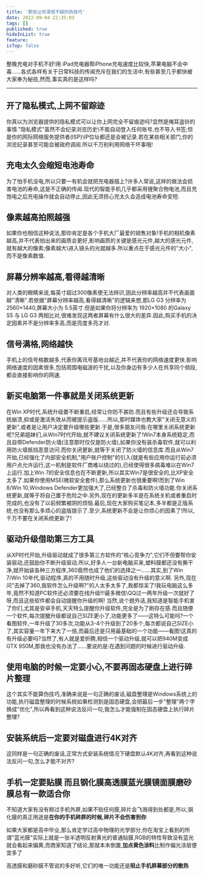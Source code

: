 ```yaml
---
title: '那些让你深信不疑的伪技巧'
date: 2022-09-04 22:35:03
tags: []
published: true
hideInList: true
feature: 
isTop: false
---
```

整晚充电对手机不好!用 iPad充电器帮iPhone充电速度比较快,苹果电脑不会中毒……各式各样有关于日常科技的传闻充斥在我们的生活中,有些甚至几乎都快被大家奉为秘技,然而,事实真的是这样吗?

----

## 开了隐私模式,上网不留踪迹

  你真以为浏览器提供的隐私模式可以让你上网完全不留痕迹吗?显然是掩耳盗铃的事情."隐私模式"虽然不会纪录浏览历史\不能自动登入任何账号,也不导入书签;但是你的网际网络服务提供者(ISP)\IP位址都还是会被记录.若在某些相关部门,你的浏览纪录甚至可能会被政府调阅.所以千万别利用网络干坏事哦!
## 充电太久会缩短电池寿命

  为了怕手机没电,所以只要一有机会就把充电器插上?许多人常说,这样的做法会损害电池的寿命,这是不正确的传闻.现代的智能手机几乎都采用锂聚合物电池,而且充饱电之后充电操作就会自动停止,因此无须担心充太久会造成电池寿命变短.

## 像素越高拍照越强

  如果你也相信这种说法,那你肯定是各个手机大厂最爱的销售对象!手机的相机像素越高,并不代表拍出来的画质会更好,影响画质的关键是感光元件,越大的感光元件,就有越大的像素;像素越大\进入镜头的光就越多.所以重点在于感光元件的"大小",而不是像素数值.

## 屏幕分辨率越高,看得越清晰

  对人类的眼睛来说,每英寸超过300像素便无法辨识,因此分辨率越高并不代表画面越"清晰".若依据"屏幕分辨率越高,看得越清晰"的逻辑来想,那LG G3 分辨率为 2560×1440,屏幕大小为 5.5英寸.但是如果你将分辨率为 1920×1080 的Galaxy S5 与 LG G3 两相比对,很难发现这两者屏幕有什么很大的差异.因此,购买手机的决定因素并不是分辨率多高,而是亮度多亮才对.

## 信号满格,网络越快

  手机上的信号格数越多,代表你离讯号基地台越近,并不代表你的网络速度更快.影响网络速度的因素很多,包括周围电磁波的干扰,以及你身边有多少人在共享同个频段,都会直接影响你的网速.

## 新买电脑第一件事就是关闭系统更新

  在Win XP时代,系统升级要不断重启,经常让你防不甚防.而且有些升级还会导致系统崩溃,抑或是激活失效从而被提示盗版……所以,那时媒体也教大家"关闭无意义的更新",或者是让用户决定要升级哪些更新.于是,很多朋友问我:在哪里关闭系统更新呢?兄弟姐妹们,从Win7时代开始,就不建议关闭系统更新了!Win7本身系统稳定,而且自带Defender防火墙(注意那时仅仅是防火墙),如果你没有装杀毒软件,就可以利用防火墙抵挡恶意访问.而你关闭更新,就等于关闭了防火墙的信息库.而且从Win7开始,已经强化了内部安全机制,"用户账户控制"的引入(就是有些应用你运行前必须用户点允许运行,这一机制是软件厂商难以绕过的),已经使得很多病毒难以在Win7上运行.加上Win 7的安全信息也在不断更新,所以其实Win7是很安全的,比XP安全太多了.如果你使用MSE(微软安全套件),那么系统更新也很重要啊!而到了Win 8/Win 10,Windows Defender更加强大了,已经整合了杀毒和防火墙功能.你关闭系统更新,就等于将自己置于危险之中.另外,现在的更新多半是在系统关机或者重启时完成的,也没有了以前频繁被阴的烦恼.最后,现在大家购买笔记本,多半都是正版系统,也没有那么多烦心的盗版提示了.至少,系统更新不会是让你烦心的因素了!所以,千万不要在关闭系统更新了!

## 驱动升级借助第三方工具

  从XP时代开始,升级驱动就成了很多第三方软件的"核心竞争力",它们不但要帮你安装驱动,还鼓励你不断升级驱动.所以,好多人一台新电脑买来,塑料膜都还没有撕干净,就开始装各种三方程序,360竟然也成了他们的选择之一……其实,到了Win 7/Win 10年代,驱动程序,真的不用随时升级,这些驱动没有升级的意义啊.  另外,现在问"去掉了360,我软件怎么升级啊?"的人太多太多了,我都惊呆了!我玩电脑这么多年,竟然不知道PC软件还必须要在线升级!!!最多微信\QQ过一两年升级一次就好了呀,而且这些软件都会自动提醒你升级的啊!  当然,说个题外话,我知道是智能手机害了你们,尤其是安卓手机,天天特么提醒你升级软件,完全是为了刷存在感.而且随便一个软件,每次提醒升级都说自己SIZE更小了,功能更多了——这特么可能吗?一个看图软件,一年升级了30多次,功能从3-4个升级到了20多个,每次都说自己SIZE小了,其实容量一年下来大了一倍,而最后还是只用最基础的一个功能——看图!这真的有升级必要吗?当然了,有人就是爱折腾,相信一个驱动升级,就可以把940M变成GTX 950M,那我也没有办法了……要说的是:在遇到问题的时候进行驱动升级.

## 使用电脑的时候一定要小心,不要再固态硬盘上进行碎片整理
  这个其实不能算伪技巧,准确来说是一句正确的废话,磁盘整理是Windows系统上的功能,执行磁盘整理的时候系统如果检测到是固态硬盘,会把最后一步"整理"两个字换成"优化",所以再看到这种说法反问一句,我怎么才能强制在固态硬盘上执行碎片整理?
## 安装系统后一定要对磁盘进行4K对齐

  这同样是一句正确的废话,正常方式安装系统情况下硬盘默认4K对齐,再看到这种说法反问一句,怎么才能不对齐?

## 手机一定要贴膜 而且钢化膜高透膜蓝光膜镜面膜磨砂膜总有一款适合你
不知道大家有没有掰过手机外屏,如果不贴任何膜,碎片会飞溅得到处都是,所以,钢化膜的真正用途是**在你的手机碎屏的时候,碎片不会伤害到你**

如果大家都是高中毕业,那么肯定学过高中物理的光学部分,你在淘宝上看到的所谓"蓝光膜"实际上就是一张半透明反射黄光的普通贴膜,RGB的特性导致没有蓝光就会看起来偏黄,而商家知道了结论,那就本末倒置,**加点黄色涂料**比制作偏光涂层便宜多了

高透膜和磨砂膜不管说的多好听,它们的唯一功能还是**阻止手机屏幕部分的散热**
